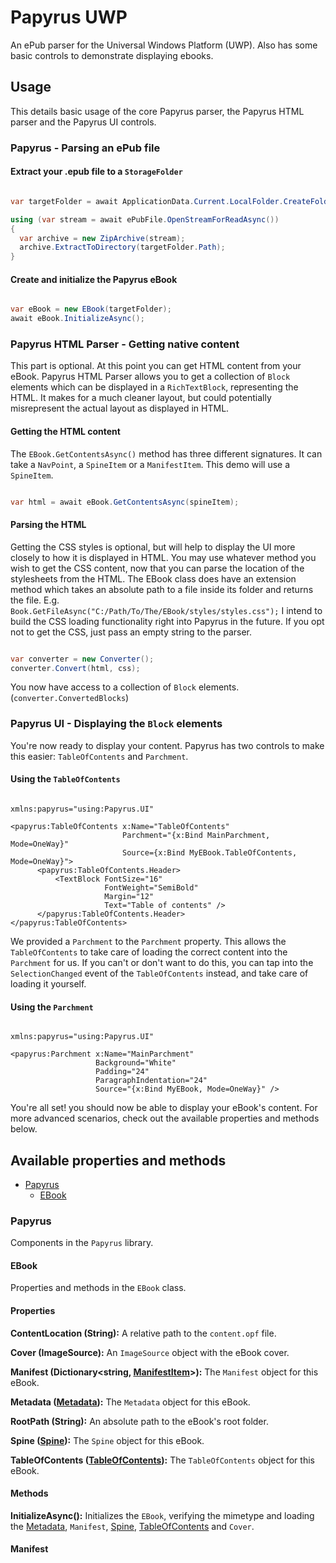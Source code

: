 # Papyrus UWP
An ePub parser for the Universal Windows Platform (UWP). Also has some basic controls to demonstrate displaying ebooks.

## Usage
This details basic usage of the core Papyrus parser, the Papyrus HTML parser and the Papyrus UI controls.

### Papyrus - Parsing an ePub file

#### Extract your .epub file to a `StorageFolder`

```c#

var targetFolder = await ApplicationData.Current.LocalFolder.CreateFolderAsync("Dawn of Wonder - Jonathan Renshaw");

using (var stream = await ePubFile.OpenStreamForReadAsync())
{
  var archive = new ZipArchive(stream);
  archive.ExtractToDirectory(targetFolder.Path);
}

```

#### Create and initialize the Papyrus eBook

```c#

var eBook = new EBook(targetFolder);
await eBook.InitializeAsync();

```

### Papyrus HTML Parser - Getting native content

This part is optional. At this point you can get HTML content from your eBook. Papyrus HTML Parser allows you to get a collection of `Block` elements which can be displayed in a `RichTextBlock`, representing the HTML. It makes for a much cleaner layout, but could potentially misrepresent the actual layout as displayed in HTML.

#### Getting the HTML content

The `EBook.GetContentsAsync()` method has three different signatures. It can take a `NavPoint`, a `SpineItem` or a `ManifestItem`. This demo will use a `SpineItem`.

```c#

var html = await eBook.GetContentsAsync(spineItem);

```

#### Parsing the HTML

Getting the CSS styles is optional, but will help to display the UI more closely to how it is displayed in HTML. You may use whatever method you wish to get the CSS content, now that you can parse the location of the stylesheets from the HTML. The EBook class does have an extension method which takes an absolute path to a file inside its folder and returns the file. E.g.  `Book.GetFileAsync("C:/Path/To/The/EBook/styles/styles.css");` I intend to build the CSS loading functionality right into Papyrus in the future. If you opt not to get the CSS, just pass an empty string to the parser.

```c#

var converter = new Converter();
converter.Convert(html, css);

```

You now have access to a collection of `Block` elements. (`converter.ConvertedBlocks`)

### Papyrus UI - Displaying the `Block` elements

You're now ready to display your content. Papyrus has two controls to make this easier: `TableOfContents` and `Parchment`.

#### Using the `TableOfContents`

```xaml

xmlns:papyrus="using:Papyrus.UI"

<papyrus:TableOfContents x:Name="TableOfContents"
                         Parchment="{x:Bind MainParchment, Mode=OneWay}"
                         Source={x:Bind MyEBook.TableOfContents, Mode=OneWay}">
      <papyrus:TableOfContents.Header>
          <TextBlock FontSize="16"
                     FontWeight="SemiBold"
                     Margin="12"
                     Text="Table of contents" />
      </papyrus:TableOfContents.Header>
</papyrus:TableOfContents>

```

We provided a `Parchment` to the `Parchment` property. This allows the `TableOfContents` to take care of loading the correct content into the `Parchment` for us. If you can't or don't want to do this, you can tap into the `SelectionChanged` event of the `TableOfContents` instead, and take care of loading it yourself.

#### Using the `Parchment`

```xaml

xmlns:papyrus="using:Papyrus.UI"

<papyrus:Parchment x:Name="MainParchment"
                   Background="White"
                   Padding="24"
                   ParagraphIndentation="24"
                   Source="{x:Bind MyEBook, Mode=OneWay}" />

```

You're all set! you should now be able to display your eBook's content. For more advanced scenarios, check out the available properties and methods below.

## Available properties and methods

- [Papyrus](#papyrus)
  - [EBook](#ebook)

### Papyrus

Components in the `Papyrus` library.

#### EBook

Properties and methods in the `EBook` class.

#### Properties

**ContentLocation (String):** A relative path to the `content.opf` file.

**Cover (ImageSource):** An `ImageSource` object with the eBook cover.

**Manifest (Dictionary<string, [ManifestItem](#manifestitem)>):** The `Manifest` object for this eBook.

**Metadata ([Metadata](#metadata)):** The `Metadata` object for this eBook.

**RootPath (String):** An absolute path to the eBook's root folder.

**Spine ([Spine](#spine)):** The `Spine` object for this eBook.

**TableOfContents ([TableOfContents](#tableofcontents)):** The `TableOfContents` object for this eBook.

#### Methods

**InitializeAsync():** Initializes the `EBook`, verifying the mimetype and loading the [Metadata](#metadata), `Manifest`, [Spine](#spine), [TableOfContents](#tableofcontents) and `Cover`.

#### Manifest
